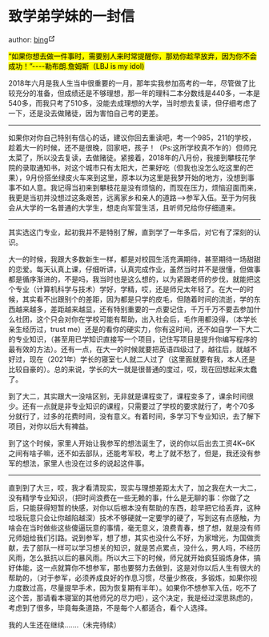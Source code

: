 # 致学弟学妹的一封信

author: <a href="http://wpa.qq.com/msgrd?v=3&amp;uin=1938941279&amp;site=qq&amp;menu=yes" target="_blank" aria-label="QQ">bing<span><svg xmlns="http://www.w3.org/2000/svg" aria-hidden="true" focusable="false" x="0px" y="0px" viewBox="0 0 100 100" width="15" height="15" class="icon outbound"><path fill="currentColor" d="M18.8,85.1h56l0,0c2.2,0,4-1.8,4-4v-32h-8v28h-48v-48h28v-8h-32l0,0c-2.2,0-4,1.8-4,4v56C14.8,83.3,16.6,85.1,18.8,85.1z"></path><polygon fill="currentColor" points="45.7,48.7 51.3,54.3 77.2,28.5 77.2,37.2 85.2,37.2 85.2,14.9 62.8,14.9 62.8,22.9 71.5,22.9"></polygon></svg></span></a>

<mark>“如果你想去做一件事时，需要别人来时常提醒你，那劝你趁早放弃，因为你不会成功！”----勒布朗.詹姆斯（LBJ is my idol)</mark>

2018年六月是我人生当中很重要的一月，那年实我参加高考的一年，尽管做了比较充分的准备，但成绩还是不够理想，那一年的理科二本分数线是440多，一本是540多，而我只考了510多，没能去成理想的大学，当时想去复读，但仔细考虑了一下，还是没去做赌徒，因为害怕自己考的更差。

---

如果你对你自己特别有信心的话，建议你回去重读吧，考一个985，211的学校，趁着大一的时候，还不是很晚，回家吧，孩子！（Ps:这所学校真不乍的）但师兄太菜了，所以没去复读，去做赌徒。紧接着，2018年的八月份，我接到攀枝花学院的录取通知书，对这个城市只有太阳大，芒果好吃（但我也没怎么吃这里的芒果），9月份搭坐绿皮火车来到这里，原本以为这里是我梦开始的地方，没想到事事不如人意。我记得当初来到攀枝花是没有烦恼的，而现在压力，烦恼迎面而来，我更是当初并没想过这条艰苦，远离家乡和亲人的道路——>参军入伍。至于为何我会从大学的一名普通的大学生，想走向军营生活，且听师兄给你仔细道来。

---

其实选这门专业，起初我并不是特别了解，直到学了一年多后，对它有了深刻的认识。

大一的时候，我跟大多数新生一样，都是对校园生活充满期待，甚至期待一场甜甜的恋爱。每天认真上课，仔细听讲，认真完成作业，虽然当时并不是很懂，但做事都是循序渐进的，不是吗，我当时也是这么想的，以为紧跟老师的步伐，就能把这个专业（计算机科学与技术）学好，学精，哎，还是师兄太年轻了。在大一的时候，其实看不出跟别个的差距，因为都是只学的皮毛，但随着时间的流逝，学的东西越来越多，差距越来越显，还有特别重要的一点要记住，千万千万不要去参加什么社团，这个只会对你在学校可能有帮助，出入社会后，毛作用都没得，（本学长亲生经历过，trust me）还是的看你的硬实力，你有这时间，还不如自学一下大二的专业知识，（甚至用已学知识直接写一个项目，记住写项目是提升你编写程序的最有效的方法）。还有一点，在大一的时候就要把英语四级过了，越往后，就越不好过，现在（2021年）学长的寝室七人就二人过了（这里面就要有我，本人还是比较自豪的）。总的来说，学长的大一就是很普通的度过，哎，现在回想起来太蠢了。

到了大二，其实跟大一没啥区别，无非就是课程变了，课程变多了，课余时间很少。还有一点就是非专业知识的课程，只需要过了学校的要求就行了，考个70多分就行了，过多的花费时间，没有意义。有着时间，多学习下专业知识，去了解下项目，对你以后大有裨益。

到了这个时候，家里人开始让我参军的想法诞生了，说的你以后出去工资4K~6K之间有啥子嘛，还不如去部队，还能考军校，考上了就不愁了，但是，我还没有参军的想法，家里人也没在过多的说起这件事。

---

直到到了大三，哎，我才看清现实，现实与理想差距太大了，加之我在大一大二，没有精学专业知识，（把时间浪费在一些无赖的事，什么是无聊的事：你做了之后，只能获得短暂的快感，对你以后根本没有帮助的东西，趁早把它给丢弃，这种垃圾玩意只会让你越陷越深）技术不够硬就一定要学的硬了，写到这有点感触，为啥会在当时做些这些傻逼玩意的事情，毫无意义，浪费青春，想了想，就是没有师兄师姐给我们引路。说到参军，想了想，其实也没什么不好，为家增光，为国做贡献，去了部队一样可以学习想关的知识，就是苦点累点，没什么，男人吗，不经历风雨，怎么抵抗以后的暴风雨。所以大三下的时候，师兄就开始疯狂锻炼身体，搞好体能，这一点就算你不想参军，那也要努力去做到，这是对你以后人生有很大的帮助的，（对于参军，必须养成良好的作息习惯，尽量少熬夜，多锻炼，如果你视力度数过高，尽量提早手术，因为恢复期有半年）。如果你不想参军入伍，吃不了这个苦，那请看本寝室的其他师兄的尽力吧），这个决定，我是经过深思熟虑的，考虑到了很多，毕竟每条道路，不是每个人都适合，看个人选择。

我的人生还在继续.......（未完待续）
